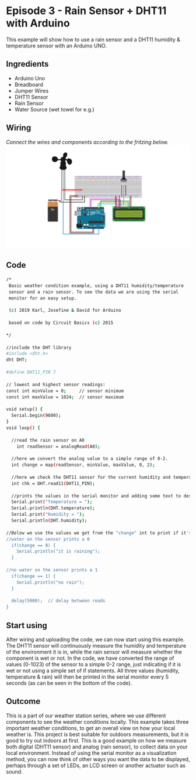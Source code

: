 # Episode 3 - Rain Sensor + DHT11 with Arduino
This example will show how to use a rain sensor and a DHT11 humidity & temperature sensor with an Arduino UNO.


## Ingredients
- Arduino Uno
- Breadboard
- Jumper Wires
- DHT11 Sensor
- Rain Sensor
- Water Source (wet towel for e.g.)



## Wiring
 *Connect the wires and components according to the fritzing below.*
![alt text](https://github.com/arduino/livecast/raw/master/Season%203/Episode%203%20-%20Anemometer%20with%20Arduino%20Uno/S03E03_Fritzing.png "Logo Title Text 1")



## Code

```sh
/* 
 Basic weather condition example, using a DHT11 humidity/temperature
 sensor and a rain sensor. To see the data we are using the serial
 monitor for an easy setup.

 (c) 2019 Karl, Josefine & David for Arduino

 based on code by Circuit Basics (c) 2015

*/

//include the DHT library
#include <dht.h>
dht DHT;

#define DHT11_PIN 7

// lowest and highest sensor readings:
const int minValue = 0;     // sensor minimum
const int maxValue = 1024;  // sensor maximum

void setup() {
  Serial.begin(9600);  
}
void loop() {
  
  //read the rain sensor on A0
	int readSensor = analogRead(A0);

  //here we convert the analog value to a simple range of 0-2.
  int change = map(readSensor, minValue, maxValue, 0, 2);

  //here we check the DHT11 sensor for the current humidity and temperature
  int chk = DHT.read11(DHT11_PIN);

  //prints the values in the serial monitor and adding some text to describe the value
  Serial.print("Temperature = ");
  Serial.println(DHT.temperature);
  Serial.print("Humidity = ");
  Serial.println(DHT.humidity);
	
//Below we use the values we get from the "change" int to print if it's raining or not 
//water on the sensor prints a 0
  if(change == 0) {
    Serial.println("it is raining");
  }

//no water on the sensor prints a 1
  if(change == 1) {
    Serial.println("no rain");
  }

  delay(5000);  // delay between reads
}

```

## Start using

After wiring and uploading the code, we can now start using this example. The DHT11 sensor will continuously measure the humidity and temperature of the environment it is in, while the rain sensor will measure whether the component is wet or not. In the code, we have converted the range of values (0-1023) of the sensor to a simple 0-2 range, just indicating if it is wet or not using a simple set of if statements. All three values (humidity, temperature & rain) will then be printed in the serial monitor every 5 seconds (as can be seen in the bottom of the code). 


## Outcome

This is a part of our weather station series, where we use different components to see the weather conditions locally. This example takes three important weather conditions, to get an overall view on how your local weather is. This project is best suitable for outdoors measurements, but it is good to try out indoors at first. This is a good example on how we measure both digital (DHT11 sensor) and analog (rain sensor), to collect data on your local environment. Instead of using the serial monitor as a visualization method, you can now think of other ways you want the data to be displayed, perhaps through a set of LEDs, an LCD screen or another actuator such as sound.


